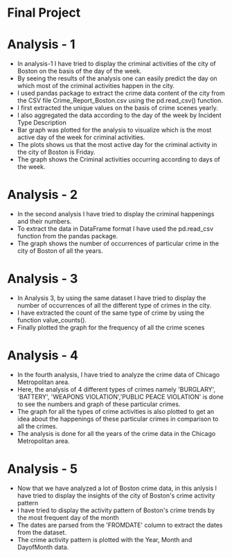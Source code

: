
# Final Project 

# Analysis - 1
 - In analysis-1 I have tried to display the criminal activities of the city of Boston on the basis of the day of the week.
 - By seeing the results of the analysis one can easily predict the day on which most of the criminal activities happen in the      city.
 - I used pandas package to extract the crime data content of the city from the CSV file Crime_Report_Boston.csv using the          pd.read_csv() function.
 - I first extracted the unique values on the basis of crime scenes yearly.
 - I also aggregated the data according to the day of the week by Incident Type Description
 - Bar graph was plotted for the analysis to visualize which is the most active day of the week for criminal activities.
 - The plots shows us that the most active day for the criminal activity in the city of Boston is Friday. 
 - The graph shows the Criminal activities occurring according to days of the week.
 

# Analysis - 2
 - In the second analysis I have tried to display the criminal happenings and their numbers.
 - To extract the data in DataFrame format I have used the  pd.read_csv function from the pandas package.
 - The graph shows the number of occurrences of particular crime in the city of Boston of all the years.

# Analysis - 3
 - In Analysis 3, by using the same dataset I have tried to display the number of occurrences of all the different type of          crimes in the city.
 - I have extracted the count of the same type of crime by using the function value_counts().
 - Finally plotted the graph for the frequency of all the crime scenes

# Analysis - 4
 - In the fourth analysis, I have tried to analyze the crime data of Chicago Metropolitan area.
 - Here, the analysis of 4 different types of crimes namely 'BURGLARY', 'BATTERY', 'WEAPONS VIOLATION','PUBLIC PEACE VIOLATION'    is done to see the numbers and graph of these particular crimes.
 - The graph for all the types of crime activities is also plotted to get an idea about the happenings of these particular          crimes in comparison to all the crimes.
 - The analysis is done for all the years of the crime data in the Chicago Metropolitan area.

# Analysis - 5
 - Now that we have analyzed a lot of Boston crime data, in this anlysis I have tried to display the insights of the city of        Boston's crime activity pattern
 - I have tried to display the activity pattern of Boston's crime trends by the most frequent day of the month
 - The dates are parsed from the 'FROMDATE' column to extract the dates from the dataset.
 - The crime activity pattern is plotted with the Year, Month and DayofMonth data. 


```python

```
